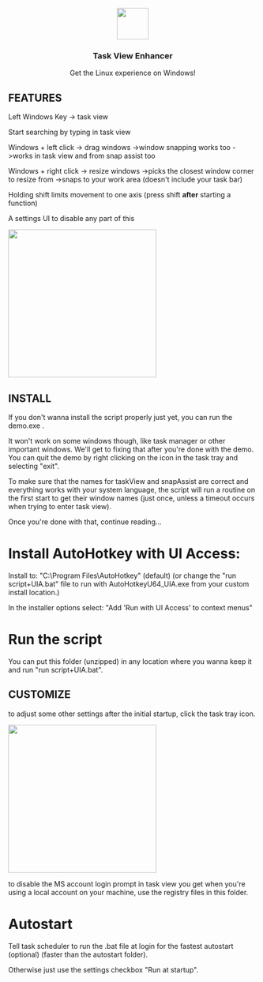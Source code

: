 <p align="center">
  <img src="https://raw.githubusercontent.com/tilse/task-view-enhancer/v1.1.3/icons/tray.ico" height="64">
  <h3 align="center">Task View Enhancer</h3>
  <p align="center">Get the Linux experience on Windows!<p>
</p>

## FEATURES

Left Windows Key -> task view

Start searching by typing in task view

Windows + left click -> drag windows 
->window snapping works too
->works in task view and from snap assist too

Windows + right click -> resize windows
->picks the closest window corner to resize from
->snaps to your work area (doesn't include your task bar)

Holding shift limits movement to one axis (press shift **after** starting a function)

A settings UI to disable any part of this

<img src="https://user-images.githubusercontent.com/59397795/195693644-a84f8769-3b32-4df2-aad2-bcb648672495.gif" height="300">


## INSTALL

If you don't wanna install the script properly just yet, you can run the demo.exe .

It won't work on some windows though, like task manager or other important windows.
We'll get to fixing that after you're done with the demo.
You can quit the demo by right clicking on the icon in the task tray and selecting "exit".

To make sure that the names for taskView and snapAssist are correct and everything 
works with your system language, the script will run a routine on the first start to
get their window names (just once, unless a timeout occurs when trying to enter 
task view).

Once you're done with that, continue reading...


# Install AutoHotkey with UI Access:

Install to: "C:\Program Files\AutoHotkey" (default)
(or change the "run script+UIA.bat" file to run with AutoHotkeyU64_UIA.exe
from your custom install location.)

In the installer options select:
"Add 'Run with UI Access' to context menus"


# Run the script

You can put this folder (unzipped) in any location where you wanna keep it and run "run script+UIA.bat".


## CUSTOMIZE

to adjust some other settings after the initial startup, click the task tray icon.

<img src="https://user-images.githubusercontent.com/59397795/195991415-42479301-31f9-4c64-9946-011c490ec470.png" height="300">

to disable the MS account login prompt in task view you get when you're using a 
local account on your machine, use the registry files in this folder.


# Autostart

Tell task scheduler to run the .bat file at login for the fastest autostart (optional)
(faster than the autostart folder).

Otherwise just use the settings checkbox "Run at startup".








